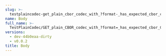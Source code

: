 ```yaml
---
slug: >-
  testplaincodec-get_plain_cbor_codec_with_?format-_has_expected_cbor_content-type_and_body_as-is-body
name: Body
full_name: >-
  TestPlainCodec/GET_plain_CBOR_codec_with_?format=_has_expected_cbor_Content-Type_and_body_as-is/Body
versions:
  - dev-44b0eaa-dirty
  - v0.0.2
title: Body
---
```


